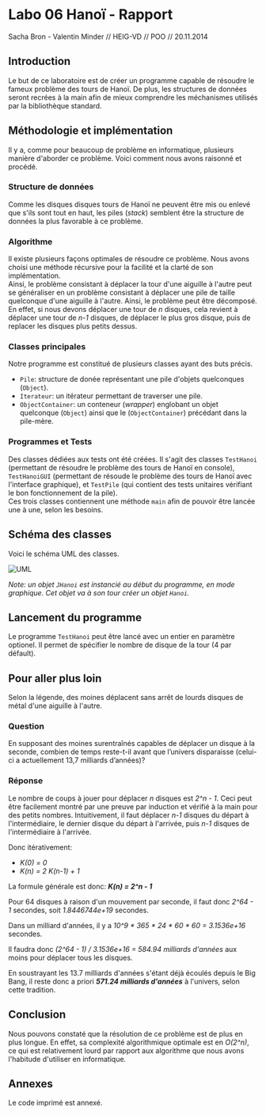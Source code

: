 Labo 06 Hanoï - Rapport
=======================

Sacha Bron - Valentin Minder // HEIG-VD // POO // 20.11.2014

Introduction
------------

Le but de ce laboratoire est de créer un programme capable de résoudre le fameux problème des tours de Hanoï. De plus, les structures de données seront recrées à la main afin de mieux comprendre les méchanismes utilisés par la bibliothèque standard.

Méthodologie et implémentation
------------------------------

Il y a, comme pour beaucoup de problème en informatique, plusieurs manière d'aborder ce problème. Voici comment nous avons raisonné et procédé.

### Structure de données

Comme les disques disques tours de Hanoï ne peuvent être mis ou enlevé que s'ils sont tout en haut, les piles (_stack_) semblent être la structure de données la plus favorable à ce problème.

### Algorithme

Il existe plusieurs façons optimales de résoudre ce problème. Nous avons choisi une méthode récursive pour la facilité et la clarté de son implémentation.  
Ainsi, le problème consistant à déplacer la tour d'une aiguille à l'autre peut se généraliser en un problème consistant à déplacer une pile de taille quelconque d'une aiguille à l'autre. 
Ainsi, le problème peut être décomposé. En effet, si nous devons déplacer une tour de _n_ disques, cela revient à déplacer une tour de _n-1_ disques, de déplacer le plus gros disque, puis de replacer les disques plus petits dessus.

### Classes principales

Notre programme est constitué de plusieurs classes ayant des buts précis.

- `Pile`: structure de donée représentant une pile d'objets quelconques (`Object`).
- `Iterateur`: un itérateur permettant de traverser une pile.
- `ObjectContainer`: un conteneur (_wrapper_) englobant un objet quelconque (`Object`) ainsi que le (`ObjectContainer`) précédant dans la pile-mère.

### Programmes et Tests

Des classes dédiées aux tests ont été créées. Il s'agit des classes `TestHanoi` (permettant de résoudre le problème des tours de Hanoï en console), `TestHanoiGUI` (permettant de résoude le problème des tours de Hanoï avec l'interface graphique), et `TestPile` (qui contient des tests unitaires vérifiant le bon fonctionnement de la pile).  
Ces trois classes contiennent une méthode `main` afin de pouvoir être lancée une à une, selon les besoins.	

Schéma des classes
------------------

Voici le schéma UML des classes.

![UML](http://i.imgur.com/NosLUrV.png)

_Note: un objet `JHanoi` est instancié au début du programme, en mode graphique. Cet objet va à son tour créer un objet `Hanoi`._ 

Lancement du programme
----------------------

Le programme `TestHanoi` peut être lancé avec un entier en paramètre optionel. Il permet de spécifier le nombre de disque de la tour (4 par défault).

Pour aller plus loin
--------------------

Selon la légende, des moines déplacent sans arrêt de lourds disques de métal d'une aiguille à l'autre.

### Question

En supposant des moines surentraînés capables de déplacer un disque à la seconde, combien de temps reste-t-il avant que l’univers disparaisse (celui-ci a actuellement 13,7 milliards d’années)?

### Réponse

Le nombre de coups à jouer pour déplacer _n_ disques est _2^n - 1_. Ceci peut être facilement montré par une preuve par induction et vérifié à la main pour des petits nombres. Intuitivement, il faut déplacer _n-1_ disques du départ à l'intermédiaire, le dernier disque du départ à l'arrivée, puis _n-1_ disques de l'intermédiaire à l'arrivée.

Donc itérativement:  
- _K(0) = 0_  
- _K(n) = 2 K(n-1) + 1_  

La formule générale est donc: **_K(n) = 2^n - 1_**

Pour 64 disques à raison d'un mouvement par seconde, il faut donc _2^64 - 1_ secondes, soit _1.8446744e+19_ secondes.

Dans un milliard d'années, il y a _10^9 * 365 * 24 * 60 * 60 = 3.1536e+16_ secondes.

Il faudra donc _(2^64 - 1) / 3.1536e+16 = 584.94 milliards d'années_ aux moins pour déplacer tous les disques.

En soustrayant les 13.7 milliards d'années s'étant déjà écoulés depuis le Big Bang, il reste donc a priori **_571.24 milliards d'années_** à l'univers, selon cette tradition.

Conclusion
----------

Nous pouvons constaté que la résolution de ce problème est de plus en plus longue. En effet, sa complexité algorithmique optimale est en _O(2^n)_, ce qui est relativement lourd par rapport aux algorithme que nous avons l'habitude d'utiliser en informatique.

Annexes
-------

Le code imprimé est annexé.
